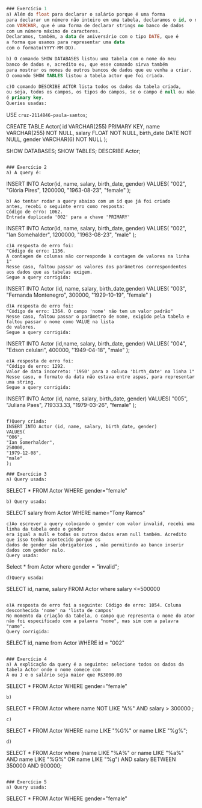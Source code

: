 ```sql
### Exercício 1
a) Além do float para declarar o salário porque é uma forma
para declarar um número não inteiro em uma tabela, declaramos o id, o nome e o sexo
com VARCHAR, que é uma forma de declarar strings no banco de dados
com um número máximo de caracteres.
Declaramos, também, a data de aniversário com o tipo DATE, que é
a forma que usamos para representar uma data
com o formato(YYYY-MM-DD).

b) O comando SHOW DATABASES listou uma tabela com o nome do meu
banco de dados e, acredito eu, que esse comando sirva também
para mostrar os nomes de outros bancos de dados que eu venha a criar.
O comando SHOW TABLES listou a tabela actor que foi criada.

c)O comando DESCRIBE ACTOR lista todos os dados da tabela criada,
ou seja, todos os campos, os tipos do campos, se o campo é null ou não, se é ou não
é primary key.
Queries usadas:
```

USE `cruz-2114846-paula-santos`;

CREATE TABLE Actor(
id VARCHAR(255) PRIMARY KEY,
name VARCHAR(255) NOT NULL,
salary FLOAT NOT NULL,
birth_date DATE NOT NULL,
gender VARCHAR(6) NOT NULL
);

SHOW DATABASES;
SHOW TABLES;
DESCRIBE Actor;

```

### Exercício 2
a) A query é:
```

INSERT INTO Actor(id, name, salary, birth_date, gender)
VALUES(
"002",
"Glória Pires",
1200000,
"1963-08-23",
"female"
);

```
b) Ao tentar rodar a query abaixo com um id que já foi criado
antes, recebi o seguinte erro como resposta:
Código de erro: 1062.
Entrada duplicada '002' para a chave 'PRIMARY'
```

INSERT INTO Actor(id, name, salary, birth_date, gender)
VALUES(
"002",
"Ian Somehalder",
1200000,
"1963-08-23",
"male"
);

```
c)A resposta de erro foi:
"Código de erro: 1136.
A contagem de colunas não corresponde à contagem de valores na linha 1"
Nesse caso, faltou passar os valores dos parâmetros correspondentes aos dados que as tabelas exigem.
Segue a query corrigida:
```

INSERT INTO Actor (id, name, salary, birth_date,gender)
VALUES(
"003",
"Fernanda Montenegro",
300000,
"1929-10-19",
"female"
)

```
d)A resposta de erro foi:
"Código de erro: 1364. O campo 'nome' não tem um valor padrão"
Nesse caso, faltou passar o parâmetro de nome, exigido pela tabela e faltou passar o nome como VALUE na lista
de valores.
Segue a query corrigida:
```

INSERT INTO Actor (id,name, salary, birth_date, gender)
VALUES(
"004",
"Edson celulari",
400000,
"1949-04-18",
"male"
);

```
e)A resposta de erro foi:
"Código de erro: 1292.
Valor de data incorreto: '1950' para a coluna 'birth_date' na linha 1"
Nesse caso, o formato da data não estava entre aspas, para representar uma string.
Segue a query corrigida:
```

INSERT INTO Actor (id, name, salary, birth_date, gender)
VALUES(
"005",
"Juliana Paes",
719333.33,
"1979-03-26",
"female"
);

```

f)Query criada:
INSERT INTO Actor (id, name, salary, birth_date, gender)
VALUES(
"006",
"Ian Somerhalder",
250000,
"1979-12-08",
"male"
);

### Exercício 3
a) Query usada:
```

SELECT \* FROM Actor WHERE gender="female"

```
b) Query usada:
```

SELECT salary from Actor WHERE name="Tony Ramos"

```
c)Ao escrever a query colocando o gender com valor invalid, recebi uma linha da tabela onde o gender
era igual a null e todas os outros dados eram null também. Acredito que isso tenha acontecido porque os
dados de gender são obrigatórios , não permitindo ao banco inserir dados com gender nulo.
Query usada:
```

Select \* from Actor where gender = "invalid";

```
d)Query usada:
```

SELECT id, name, salary FROM Actor where salary <=500000

```

e)A resposta de erro foi a seguinte: Código de erro: 1054. Coluna desconhecida 'nome' na 'lista de campos'
No momento da criação da tabela, o campo que representa o nome do ator não foi especificado com a palavra "nome", mas sim com a palavra "name".
Query corrigida:
```

SELECT id, name from Actor WHERE id = "002"

```

### Exercício 4
a) A explicação da query é a seguinte: selecione todos os dados da tabela Actor onde o nome comece com
A ou J e o salário seja maior que R$3000.00
```

SELECT \* FROM Actor WHERE gender="female"

```
b)
```

SELECT \* FROM Actor where name NOT LIKE "A%" AND salary > 300000 ;

```
c)
```

SELECT \* FROM Actor WHERE name LIKE "%G%" or name LIKE "%g%";

```
d)
```

SELECT \* FROM Actor where (name LIKE "%A%" or name LIKE "%a%"
AND name LIKE "%G%" OR name LIKE "%g") AND salary BETWEEN 350000 AND 900000;

```

### Exercício 5
a) Query usada:
```

SELECT \* FROM Actor WHERE gender="female"

```

```
